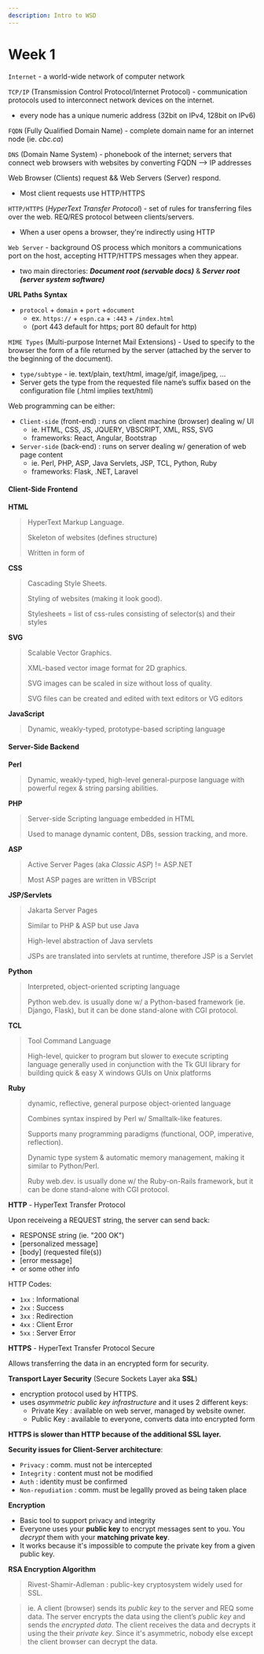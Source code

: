 ```yaml
---
description: Intro to WSD
---
```


# Week 1

`Internet` - a world-wide network of computer network

`TCP/IP` (Transmission Control Protocol/Internet Protocol) - communication protocols used to interconnect network devices on the internet.

* every node has a unique numeric address (32bit on IPv4, 128bit on IPv6)

`FQDN` (Fully Qualified Domain Name) - complete domain name for an internet node (ie. _cbc.ca_)

`DNS` (Domain Name System) - phonebook of the internet; servers that connect web browsers with websites by converting FQDN --> IP addresses

Web Browser (Clients) request && Web Servers (Server) respond.

* Most client requests use HTTP/HTTPS

`HTTP/HTTPS` (_HyperText Transfer Protocol_) - set of rules for transferring files over the web. REQ/RES protocol between clients/servers.

* When a user opens a browser, they're indirectly using HTTP

`Web Server` - background OS process which monitors a communications port on the host, accepting HTTP/HTTPS messages when they appear.

* two main directories: _**Document root (servable docs)**_ & _**Server root (server system software)**_

**URL Paths Syntax**

* `protocol` + `domain` + `port` +`document`
  * ex. `https://` + `espn.ca` + `:443` + `/index.html`
  * (port 443 default for https; port 80 default for http)

`MIME Types` (Multi-purpose Internet Mail Extensions) - Used to specify to the browser the form of a file returned by the server (attached by the server to the beginning of the document).

* `type/subtype` - ie. text/plain, text/html, image/gif, image/jpeg, ...
* Server gets the type from the requested file name’s suffix based on the configuration file (.html implies text/html)

Web programming can be either:

* `Client-side` (front-end) : runs on client machine (browser) dealing w/ UI
  * ie. HTML, CSS, JS, JQUERY, VBSCRIPT, XML, RSS, SVG
  * frameworks: React, Angular, Bootstrap
* `Server-side` (back-end) : runs on server dealing w/ generation of web page content
  * ie. Perl, PHP, ASP, Java Servlets, JSP, TCL, Python, Ruby
  * frameworks: Flask, .NET, Laravel

#### Client-Side Frontend

**HTML**

> HyperText Markup Language.
>
> Skeleton of websites (defines structure)
>
> Written in form of

**CSS**

> Cascading Style Sheets.
>
> Styling of websites (making it look good).
>
> Stylesheets = list of css-rules consisting of selector(s) and their styles

**SVG**

> Scalable Vector Graphics.
>
> XML-based vector image format for 2D graphics.
>
> SVG images can be scaled in size without loss of quality.
>
> SVG files can be created and edited with text editors or VG editors

**JavaScript**

> Dynamic, weakly-typed, prototype-based scripting language

#### Server-Side Backend

**Perl**

> Dynamic, weakly-typed, high-level general-purpose language with powerful regex & string parsing abilities.

**PHP**

> Server-side Scripting language embedded in HTML
>
> Used to manage dynamic content, DBs, session tracking, and more.

**ASP**

> Active Server Pages (aka _Classic ASP_) != ASP.NET
>
> Most ASP pages are written in VBScript

**JSP/Servlets**

> Jakarta Server Pages
>
> Similar to PHP & ASP but use Java
>
> High-level abstraction of Java servlets
>
> JSPs are translated into servlets at runtime, therefore JSP is a Servlet

**Python**

> Interpreted, object-oriented scripting language
>
> Python web.dev. is usually done w/ a Python-based framework (ie. Django, Flask), but it can be done stand-alone with CGI protocol.

**TCL**

> Tool Command Language
>
> High-level, quicker to program but slower to execute scripting language generally used in conjunction with the Tk GUI library for building quick & easy X windows GUIs on Unix platforms

**Ruby**

> dynamic, reflective, general purpose object-oriented language
>
> Combines syntax inspired by Perl w/ Smalltalk-like features.
>
> Supports many programming paradigms (functional, OOP, imperative, reflection).
>
> Dynamic type system & automatic memory management, making it similar to Python/Perl.
>
> Ruby web.dev. is usually done w/ the Ruby-on-Rails framework, but it can be done stand-alone with CGI protocol.

**HTTP** - HyperText Transfer Protocol

Upon receiveing a REQUEST string, the server can send back:

* RESPONSE string (ie. "200 OK")
* \[personalized message]
* \[body] (requested file(s))
* \[error message]
* or some other info

HTTP Codes:

* `1xx` : Informational
* `2xx` : Success
* `3xx` : Redirection
* `4xx` : Client Error
* `5xx` : Server Error

**HTTPS** - HyperText Transfer Protocol Secure

Allows transferring the data in an encrypted form for security.

**Transport Layer Security** (Secure Sockets Layer aka **SSL**)

* encryption protocol used by HTTPS.
* uses _asymmetric public key infrastructure_ and it uses 2 different keys:
  * Private Key : available on web server, managed by website owner.
  * Public Key : available to everyone, converts data into encrypted form

**HTTPS is slower than HTTP because of the additional SSL layer.**

**Security issues for Client-Server architecture**:

* `Privacy` : comm. must not be intercepted
* `Integrity` : content must not be modified
* `Auth` : identity must be confirmed
* `Non-repudiation` : comm. must be legallly proved as being taken place

**Encryption**

* Basic tool to support privacy and integrity
* Everyone uses your **public key** to encrypt messages sent to you. You _decrypt_ them with your **matching private key**.
* It works because it's impossible to compute the private key from a given public key.

**RSA Encryption Algorithm**

> Rivest-Shamir-Adleman : public-key cryptosystem widely used for SSL.

> ie. A client (browser) sends its _public key_ to the server and REQ some data. The server encrypts the data using the client’s _public key_ and sends the _encrypted data_. The client receives the data and decrypts it using the their _private key_. Since it's asymmetric, nobody else except the client browser can decrypt the data.
